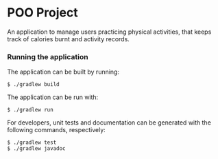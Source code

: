 # POO Project

An application to manage users practicing physical activities, that keeps track of calories burnt
and activity records.

### Running the application

The application can be built by running:

```console
$ ./gradlew build
```

The application can be run with:

```console
$ ./gradlew run
```

For developers, unit tests and documentation can be generated with the following commands,
respectively:

```console
$ ./gradlew test
$ ./gradlew javadoc
```
